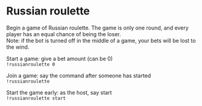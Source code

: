 # Russian roulette
Begin a game of Russian roulette. The game is only one round, and every player has an equal chance of being the loser.  
Note: if the bot is turned off in the middle of a game, your bets will be lost to the wind.

Start a game: give a bet amount (can be 0)  
`!russianroulette 0`

Join a game: say the command after someone has started  
`!russianroulette`

Start the game early: as the host, say start  
`!russianroulette start`
